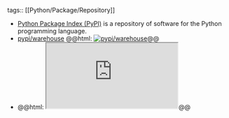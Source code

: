 tags:: [[Python/Package/Repository]]

- [Python Package Index (PyPI)](https://pypi.org/) is a repository of software for the Python programming language.
- [pypi/warehouse](https://github.com/pypi/warehouse)
  @@html: <a href="https://github.com/pypi/warehouse/"><img src="https://github-readme-stats-astronomer.vercel.app/api/pin/?username=pypi&repo=warehouse&theme=tokyonight" alt="pypi/warehouse"/></a>@@
- @@html: <iframe src="https://pypi.org/" class="browser-tab invert"></iframe>@@